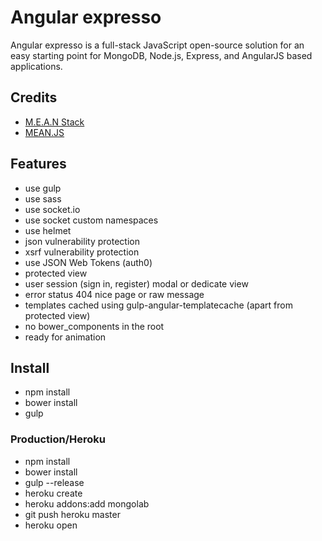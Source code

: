 # Angular  expresso
Angular expresso is a full-stack JavaScript open-source solution for an easy starting point for MongoDB, Node.js, Express, and AngularJS based applications.

## Credits
* [M.E.A.N Stack](https://github.com/linnovate/mean)
* [MEAN.JS](https://github.com/meanjs/mean)


## Features
* use gulp
* use sass
* use socket.io
* use socket custom namespaces
* use helmet
* json vulnerability protection
* xsrf vulnerability protection
* use JSON Web Tokens (auth0)
* protected view
* user session (sign in, register) modal or dedicate view
* error status 404 nice page or raw message
* templates cached using gulp-angular-templatecache (apart from protected view)
* no bower_components in the root
* ready for animation

## Install
* npm install
* bower install
* gulp

### Production/Heroku
* npm install
* bower install
* gulp --release
* heroku create
* heroku addons:add mongolab
* git push heroku master
* heroku open